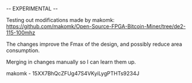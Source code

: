 -- EXPERIMENTAL --

Testing out modifications made by makomk:
https://github.com/makomk/Open-Source-FPGA-Bitcoin-Miner/tree/de2-115-100mhz

The changes improve the Fmax of the design, and possibly reduce area consumption.

Merging in changes manually so I can learn them up.

makomk - 15XX7BhQcZFUg47S4VKyiLygPTHTs9234J 
